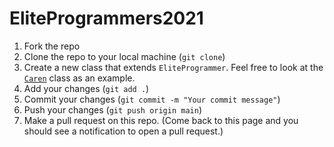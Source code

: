 # EliteProgrammers2021

1. Fork the repo
2. Clone the repo to your local machine (`git clone`)
3. Create a new class that extends `EliteProgrammer`. Feel free to look at the [`Caren`](https://github.com/calren/EliteProgrammers2021/blob/main/src/Caren.java) class as an example.
4. Add your changes (`git add .`)
5. Commit your changes (`git commit -m "Your commit message"`)
6. Push your changes (`git push origin main`)
7. Make a pull request on this repo. (Come back to this page and you should see a notification to open a pull request.)
